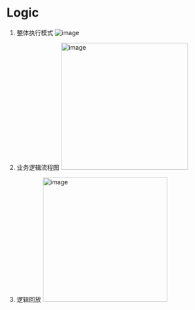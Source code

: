 # Logic
1. 整体执行模式
   ![image](https://github.com/Falin-z/Logic/assets/62828786/9563336b-45d3-4b67-a283-a1ea5b9e6bd2)

2. 业务逻辑流程图
   <img width="294" alt="image" src="https://github.com/Falin-z/Logic/assets/62828786/0f010ac3-f7e4-4dd9-ae6b-98031269fed6">

3. 逻辑回放
   <img width="288" alt="image" src="https://github.com/Falin-z/Logic/assets/62828786/a48e2c6b-4865-4ae7-bb45-e2e57db4a761">
